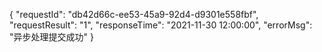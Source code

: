 {
    "requestId": "db42d66c-ee53-45a9-92d4-d9301e558fbf",
    "requestResult": "1",
    "responseTime": "2021-11-30 12:00:00",
    "errorMsg": "异步处理提交成功"
}
